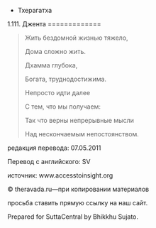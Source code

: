 









* Тхерагатха


1\.111\. Джента
\=\=\=\=\=\=\=\=\=\=\=\=\=




> Жить бездомной жизнью тяжело,  
> 
> Дома сложно жить\.  
> 
> Дхамма глубока,  
> 
> Богата, труднодостижима\.  
> 
> Непросто идти далее  
> 
> С тем, что мы получаем:  
> 
> Так что верны непрерывные мысли  
> 
> Над нескончаемым непостоянством\.



редакция перевода: 07\.05\.2011


Перевод с английского: SV


источник: www\.accesstoinsight\.org


© theravada\.ru—при копировании материалов


просьба ставить прямую ссылку на наш сайт\.


Prepared for SuttaCentral by Bhikkhu Sujato\.






